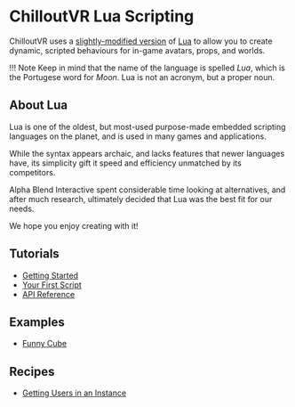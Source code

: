 # ChilloutVR Lua Scripting

ChilloutVR uses a [slightly-modified version](https://moonsharp.org) of [Lua](https://lua.org/about.html) to allow you to create dynamic, scripted behaviours for in-game avatars, props, and worlds.

!!! Note
    Keep in mind that the name of the language is spelled *Lua*, which is the Portugese word for *Moon*.  Lua is not an acronym, but a proper noun.

## About Lua

Lua is one of the oldest, but most-used purpose-made embedded scripting languages on the planet, and is used in many games and applications.  

While the syntax appears archaic, and lacks features that newer languages have, its simplicity gift it speed and efficiency unmatched by its competitors.

Alpha Blend Interactive spent considerable time looking at alternatives, and after much research, ultimately decided that Lua was the best fit for our needs.

We hope you enjoy creating with it!

## Tutorials

* [Getting Started](./getting-started.md)
* [Your First Script](./hello-world.md)
* [API Reference](./api/index.md)

## Examples

* [Funny Cube](examples/funny-cube.md)

## Recipes

* [Getting Users in an Instance](./recipes/getting-users.md)
<!-- * [Getting Props in an Instance](./recipes/getting-props.md) -->
<!-- * [Hooking Into CVR Events](./recipes/game-events.md) -->
